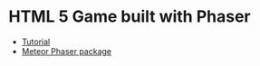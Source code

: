 # HTML 5 Game built with Phaser

* [Tutorial](https://www.youtube.com/watch?v=T8a8-SO6vP0)
* [Meteor Phaser package](https://atmospherejs.com/robertlowe/meteor-phaser)